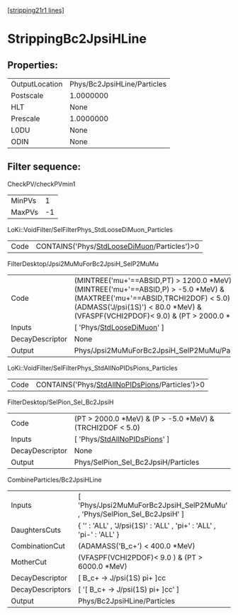 [[stripping21r1 lines]](./stripping21r1-index)

# StrippingBc2JpsiHLine

## Properties:

|                |                             |
|----------------|-----------------------------|
| OutputLocation | Phys/Bc2JpsiHLine/Particles |
| Postscale      | 1.0000000                   |
| HLT            | None                        |
| Prescale       | 1.0000000                   |
| L0DU           | None                        |
| ODIN           | None                        |

## Filter sequence:

CheckPV/checkPVmin1

|        |     |
|--------|-----|
| MinPVs | 1   |
| MaxPVs | -1  |

LoKi::VoidFilter/SelFilterPhys_StdLooseDiMuon_Particles

|      |                                                                                                |
|------|------------------------------------------------------------------------------------------------|
| Code | CONTAINS('Phys/[StdLooseDiMuon](./stripping21r1-commonparticles-stdloosedimuon)/Particles')\>0 |

FilterDesktop/Jpsi2MuMuForBc2JpsiH_SelP2MuMu

|                 |                                                                                                                                                                                                                          |
|-----------------|--------------------------------------------------------------------------------------------------------------------------------------------------------------------------------------------------------------------------|
| Code            | (MINTREE('mu+'==ABSID,PT) \> 1200.0 \*MeV) & (MINTREE('mu+'==ABSID,P) \> -5.0 \*MeV) & (MAXTREE('mu+'==ABSID,TRCHI2DOF) \< 5.0) & (ADMASS('J/psi(1S)') \< 80.0 \*MeV) & (VFASPF(VCHI2PDOF)\< 9.0) & (PT \> 2000.0 \*MeV) |
| Inputs          | [ 'Phys/[StdLooseDiMuon](./stripping21r1-commonparticles-stdloosedimuon)' ]                                                                                                                                            |
| DecayDescriptor | None                                                                                                                                                                                                                     |
| Output          | Phys/Jpsi2MuMuForBc2JpsiH_SelP2MuMu/Particles                                                                                                                                                                            |

LoKi::VoidFilter/SelFilterPhys_StdAllNoPIDsPions_Particles

|      |                                                                                                      |
|------|------------------------------------------------------------------------------------------------------|
| Code | CONTAINS('Phys/[StdAllNoPIDsPions](./stripping21r1-commonparticles-stdallnopidspions)/Particles')\>0 |

FilterDesktop/SelPion_Sel_Bc2JpsiH

|                 |                                                                                     |
|-----------------|-------------------------------------------------------------------------------------|
| Code            | (PT \> 2000.0 \*MeV) & (P \> -5.0 \*MeV) & (TRCHI2DOF \< 5.0)                       |
| Inputs          | [ 'Phys/[StdAllNoPIDsPions](./stripping21r1-commonparticles-stdallnopidspions)' ] |
| DecayDescriptor | None                                                                                |
| Output          | Phys/SelPion_Sel_Bc2JpsiH/Particles                                                 |

CombineParticles/Bc2JpsiHLine

|                  |                                                                           |
|------------------|---------------------------------------------------------------------------|
| Inputs           | [ 'Phys/Jpsi2MuMuForBc2JpsiH_SelP2MuMu' , 'Phys/SelPion_Sel_Bc2JpsiH' ] |
| DaughtersCuts    | { '' : 'ALL' , 'J/psi(1S)' : 'ALL' , 'pi+' : 'ALL' , 'pi-' : 'ALL' }      |
| CombinationCut   | (ADAMASS('B_c+') \< 400.0 \*MeV)                                          |
| MotherCut        | (VFASPF(VCHI2PDOF)\< 9.0 ) & (PT \> 6000.0 \*MeV)                         |
| DecayDescriptor  | [ B_c+ -\> J/psi(1S) pi+ ]cc                                            |
| DecayDescriptors | [ '[ B_c+ -\> J/psi(1S) pi+ ]cc' ]                                    |
| Output           | Phys/Bc2JpsiHLine/Particles                                               |
